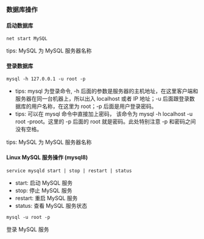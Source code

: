 ### 数据库操作

#### 启动数据库

```shell
net start MySQL
```

tips: MySQL 为 MySQL 服务器名称

#### 登录数据库

```shell
mysql -h 127.0.0.1 -u root -p
```

-   tips: mysql 为登录命令, -h 后面的参数是服务器的主机地址，在这里客户端和服务器在同一台机器上，所以出入 localhost 或者 IP 地址；-u 后面跟登录数据库的用户名称，在这里为 root；-p 后面是用户登录密码。
-   tips: 可以在 mysql 命令中直接加上密码， 该命令为 mysql -h localhost -u root -proot。这里的 -p 后面的 root 就是密码。此处特别注意 -p 和密码之间没有空格。

tips: MySQL 为 MySQL 服务器名称

#### Linux MySQL 服务操作 (mysql8)

```shell
service mysqld start | stop | restart | status
```

-   start: 启动 MySQL 服务
-   stop: 停止 MySQL 服务
-   restart: 重启 MySQL 服务
-   status: 查看 MySQL 服务状态

```shell
mysql -u root -p
```

登录 MySQL 服务
